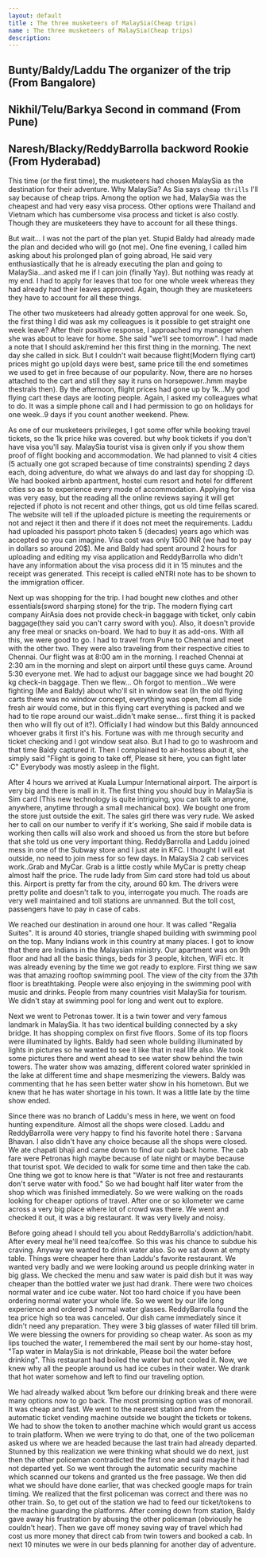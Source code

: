 ```yaml
---
layout: default
title : The three musketeers of MalaySia(Cheap trips)
name : The three musketeers of MalaySia(Cheap trips)
description: 
---
```


##                   Bunty/Baldy/Laddu  The organizer of the trip (From Bangalore)
##	                 Nikhil/Telu/Barkya  Second in command (From Pune)
##	                 Naresh/Blacky/ReddyBarrolla  backword Rookie (From Hyderabad)

This time (or the first time), the musketeers had chosen MalaySia as the destination for their adventure. Why MalaySia? As Sia says `cheap thrills` I'll say because of cheap trips. Among the option we had, MalaySia was the cheapest and had very easy visa process. Other options were Thailand and Vietnam which has cumbersome visa process and ticket is also costly. Though they are musketeers they have to account for all these things.

But wait... I was not the part of the plan yet. Stupid Baldy had already made the plan and decided who will go (not me). One fine evening, I called him asking about his prolonged plan of going abroad, He said very enthusiastically that he is already executing the plan and going to MalaySia...and asked me if I can join (finally Yay). But nothing was ready at my end. I had to apply for leaves that too for one whole week whereas they had already had their leaves approved. Again, though they are musketeers they have to account for all these things.

The other two musketeers had already gotten approval for one week. So, the first thing I did was ask my colleagues is it possible to get straight one week leave? After their positive response, I approached my manager when she was about to leave for home. She said "we'll see tomorrow". I had made a note that I should ask/remind her this first thing in the morning. The next day she called in sick. But I couldn't wait because flight(Modern flying cart) prices might go up(old days were best, same price till the end sometimes we used to get in free because of our popularity. Now, there are no horses attached to the cart and still they say it runs on horsepower..hmm maybe thestrals then). By the afternoon, flight  prices had gone up by 1k...My god flying cart these days are looting people. Again, I asked my colleagues what to do. It was a simple phone call and I had permission to go on holidays for one week..9 days if you count another weekend. Phew.

As one of our musketeers privileges, I got some offer while booking travel tickets, so the 1k price hike was covered. but why book tickets if you don't have visa you'll say. MalaySia tourist visa is given only if you show them proof of flight booking and accommodation. We had planned to visit 4 cities (5 actually one got scraped because of time constraints) spending 2 days each, doing adventure, do what we always do and last day for shopping :D. We had booked airbnb apartment, hostel cum resort and hotel for different cities so as to experience every mode of accommodation. Applying for visa was very easy, but the reading all the online reviews saying it will get rejected if photo is not recent and other things, got us old time fellas scared. The website will tell if the uploaded picture is meeting the requirements or not and reject it then and there if it does not meet the requirements. Laddu had uploaded his passport photo taken 5 (decades) years ago which was accepted so you can imagine. Visa cost was only 1500 INR (we had to pay in dollars so around 20$). Me and Baldy had spent around 2 hours for uploading and editing my visa application and ReddyBarrolla who didn't have any information about the visa process did it in 15 minutes and the receipt was generated. This receipt is called eNTRI note has to be shown to the immigration officer.

Next up was shopping for the trip. I had bought new clothes and other essentials(sword sharping stone) for the trip. The modern flying cart company AirAsia does not provide check-in baggage with ticket, only cabin baggage(they said you can't carry sword with you). Also, it doesn't provide any free meal or snacks on-board. We had to buy it as add-ons. With all this, we were good to go. I had to travel from Pune to Chennai and meet with the other two. They were also traveling from their respective cities to Chennai. Our flight was at 8:00 am in the morning. I reached Chennai at 2:30 am in the morning and slept on airport until these guys came. Around 5:30 everyone met. We had to adjust our baggage since we had bought 20 kg check-in baggage. Then we flew... Oh forgot to mention...We were fighting (Me and Baldy) about who'll sit in window seat (In the old flying carts there was no window concept, everything was open, from all side fresh air would come, but in this flying cart everything is packed and we had to tie rope around our waist..didn't make sense... first thing it is packed then who will fly out of it?). Officially I had window but this Baldy announced whoever grabs it first it's his. Fortune was with me through security and ticket checking and I got window seat also. But I had to go to washroom and that time Baldy captured it. Then I complained to air-hostess about it, she simply said "Flight is going to take off, Please sit here, you can fight later :C"
Everybody was mostly asleep in the flight.

After 4 hours we arrived at Kuala Lumpur International airport. The airport is very big and there is mall in it. The first thing you should buy in MalaySia is Sim card (This new technology is quite intriguing, you can talk to anyone, anywhere, anytime through a small mechanical box). We bought one from the store just outside the exit. The sales girl there was very rude. We asked her to call on our number to verify if it's working, She said if mobile data is working then calls will also work and shooed us from the store but before that she told us one very important thing. ReddyBarrolla and Laddu joined mess in one of the Subway store and I just ate in KFC. I thought I will eat outside, no need to join mess for so few days. In MalaySia 2 cab services work..Grab and MyCar. Grab is a little costly while MyCar is pretty cheap almost half the price. The rude lady from Sim card store had told us about this. Airport is pretty far from the city, around 60 km. The drivers were pretty polite and doesn't talk to you, interrogate you much. The roads are very well maintained and toll stations are unmanned. But the toll cost, passengers have to pay in case of cabs.

We reached our destination in around one hour. It was called "Regalia Suites". It is around 40 stories, triangle shaped building with swimming pool on the top.
Many Indians work in this country at many places. I got to know that there are Indians in the Malaysian ministry. Our apartment was on 9th floor and had all the basic things, beds for 3 people, kitchen, WiFi etc. It was already evening by the time we got ready to explore. First thing we saw was that amazing rooftop swimming pool. The view of the city from the 37th floor is breathtaking. People were also enjoying in the swimming pool with music and drinks. People from many countries visit MalaySia for tourism. We didn't stay at swimming pool for long and went out to explore. 

Next we went to Petronas tower. It is a twin tower and very famous landmark in MalaySia. It has two identical building connected by a sky bridge. It has shopping complex on first five floors. Some of its top floors were illuminated by lights. Baldy had seen whole building illuminated by lights in pictures so he wanted to see it like that in real life also. We took some pictures there and went ahead to see water show behind the twin towers. The water show was amazing, different colored water sprinkled in the lake at different time and shape mesmerizing the viewers. Baldy was commenting that he has seen better water show in his hometown. But we knew that he has water shortage in his town. It was a little late by the time show ended.

Since there was no branch of Laddu's mess in here, we went on food  hunting expenditure. Almost all the shops were closed. Laddu and ReddyBarrolla were very happy to find his favorite hotel there : Sarvana Bhavan. I also didn't have any choice because all the shops were closed. We ate chapati bhaji and came down to find our cab back home. The cab fare were Petronas high maybe because of late night or maybe because that tourist spot. We decided to walk for some time and then take the cab. One thing we got to know here is that "Water is not free and restaurants don't serve water with food." So we had bought half liter water from the shop which was finished immediately. So we were walking on the roads looking for cheaper options of travel. After one or so kilometer we came across a very big place where lot of crowd was there. We went and checked it out, it was a big restaurant. It was very lively and noisy. 

Before going ahead I should tell you about ReddyBarrolla's addiction/habit. After every meal he'll need tea/coffee. So this was his chance to subdue his craving. Anyway we wanted to drink water also. So we sat down at empty table. Things were cheaper here than Laddu's favorite restaurant. We wanted very badly and we were looking around us people drinking water in big glass. We checked the menu and saw water is paid dish but it was way cheaper than the bottled water we just had drank.
There were two choices normal water and ice cube water. Not too hard choice if you have been ordering normal water your whole life. So we went by our life long experience and ordered 3 normal water glasses. ReddyBarrolla found the tea price high so tea was canceled. Our dish came immediately since it didn't need any preparation. They were 3 big glasses of water filled till brim. We were blessing the owners for providing so cheap water. As soon as my lips touched the water, I remembered the mail sent by our home-stay host, "Tap water in MalaySia is not drinkable, Please boil the water before drinking". This restaurant had boiled the water but not cooled it. Now, we knew why all the people around us had ice cubes in their water. We drank that hot water somehow and left to find our traveling option.

We had already walked about 1km before our drinking break and there were many options now to go back. The most promising option was of monorail. It was cheap and fast. We went to the nearest station and from the automatic ticket vending machine outside we bought the tickets or tokens. We had to show the token to another machine which would grant us access to train platform. When we were trying to do that, one of the two policeman asked us where we are headed because the last train had already departed. Stunned by this realization we were thinking what should we do next, just then the other policeman contradicted the first one and said maybe it had not departed yet. So we went through the automatic security machine which scanned our tokens and granted us the free passage. We then did what we should have done earlier, that was checked google maps for train timing. We realized that the first policeman was correct and there was no other train.  So, to get out of the station we had to feed our ticket/tokens to the machine guarding the platforms. After coming down from station, Baldy gave away his frustration by abusing the other policeman (obviously he couldn't hear). Then we gave off money saving way of travel which had cost us more money that direct cab from twin towers and booked a cab.
In next 10 minutes we were in our beds planning for another day of adventure.  
